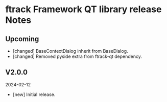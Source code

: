 # ftrack Framework QT library release Notes

## Upcoming

* [changed] BaseContextDialog inherit from BaseDialog. 
* [changed] Removed pyside extra from ftrack-qt dependency.

## V2.0.0
2024-02-12

*  [new] Initial release.
